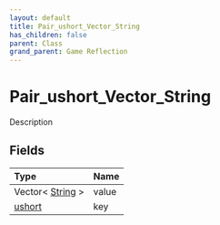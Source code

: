 ```yaml
---
layout: default
title: Pair_ushort_Vector_String
has_children: false
parent: Class
grand_parent: Game Reflection
---
```

# Pair_ushort_Vector_String
Description 

## Fields
| Type | Name |
|:-------------|:--------------|
| Vector< [String](/game-reflection/components/string.md) > | value |
| [ushort](/game-reflection/enums/ushort.md) | key |
